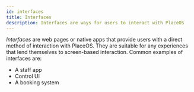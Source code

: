 ```yaml
---
id: interfaces
title: Interfaces
description: Interfaces are ways for users to interact with PlaceOS
---
```

<!-- # Interfaces -->

*Interfaces* are web pages or native apps that provide users with a direct method of interaction with PlaceOS.
They are suitable for any experiences that lend themselves to screen-based interaction.
Common examples of interfaces are:
- A staff app
- Control UI
- A booking system

<!-- Should this have a link to one of the demo sites with a staff app - or stills from it -->
<!-- Stub. possibly either substantially expand on it, or roll into another section -->
